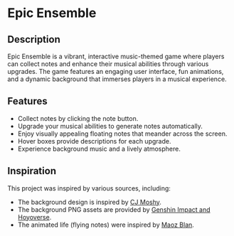 # Epic Ensemble

## Description
Epic Ensemble is a vibrant, interactive music-themed game where players can collect notes and enhance their musical abilities through various upgrades. The game features an engaging user interface, fun animations, and a dynamic background that immerses players in a musical experience.

## Features
- Collect notes by clicking the note button.
- Upgrade your musical abilities to generate notes automatically.
- Enjoy visually appealing floating notes that meander across the screen.
- Hover boxes provide descriptions for each upgrade.
- Experience background music and a lively atmosphere.

## Inspiration
This project was inspired by various sources, including:

- The background design is inspired by [CJ Moshy](https://cjmoshy.github.io/cmpm-121-demo-1/).
- The background PNG assets are provided by [Genshin Impact and Hoyoverse](https://act.hoyoverse.com/puzzle/hk4e/pz_BBKuNRQ_kM/index.html).
- The animated life (flying notes) were inspired by [Maoz Blan](https://maozblan.github.io/cmpm-121-demo-1/).